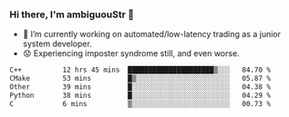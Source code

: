 ### Hi there, I'm ambiguouStr 👋

<!--
**ambiguoustexture/ambiguoustexture** is a ✨ _special_ ✨ repository because its `README.md` (this file) appears on your GitHub profile.

Here are some ideas to get you started:
-->
- 🔭 I’m currently working on automated/low-latency trading as a junior system developer.
- :worried: Experiencing imposter syndrome still, and even worse.

<!--START_SECTION:waka-->

```txt
C++          12 hrs 45 mins  █████████████████████▒░░░   84.70 %
CMake        53 mins         █▒░░░░░░░░░░░░░░░░░░░░░░░   05.87 %
Other        39 mins         █░░░░░░░░░░░░░░░░░░░░░░░░   04.38 %
Python       38 mins         █░░░░░░░░░░░░░░░░░░░░░░░░   04.29 %
C            6 mins          ▒░░░░░░░░░░░░░░░░░░░░░░░░   00.73 %
```

<!--END_SECTION:waka-->
